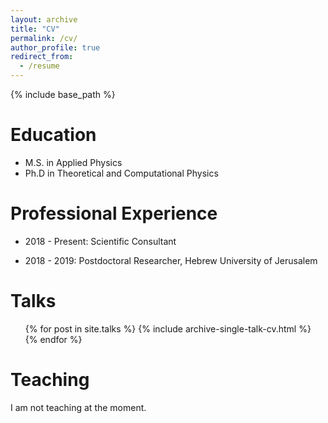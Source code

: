 ```yaml
---
layout: archive
title: "CV"
permalink: /cv/
author_profile: true
redirect_from:
  - /resume
---
```


{% include base_path %}

Education
======
* M.S. in Applied Physics
* Ph.D in Theoretical and Computational Physics

Professional Experience 
======
* 2018 - Present: Scientific Consultant
  
* 2018 - 2019: Postdoctoral Researcher, Hebrew University of Jerusalem  
  
Talks
======
  <ul>{% for post in site.talks %}
    {% include archive-single-talk-cv.html %}
  {% endfor %}</ul>
  
Teaching
======
  I am not teaching at the moment. 
  

